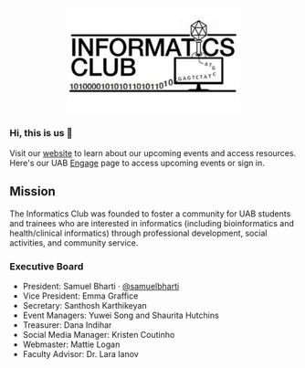 <p align="center">
  <img width="300" height="auto" src="https://github.com/informaticsclub/.github/blob/main/assets/Informatics_club_logo.jpeg">
</p>

### Hi, this is us 👋
<p>Visit our <a href="https://informaticsclub.github.io/" target="_blank">website</a> to learn about our upcoming events and access resources. Here's our UAB <a href="https://uab.campuslabs.com/engage/organization/informaticsclub" target="_blank">Engage</a> page to access upcoming events or sign in. </p>

## Mission
The Informatics Club was founded to foster a community for UAB students and trainees who are interested in informatics (including bioinformatics and health/clinical informatics) through professional development, social activities, and community service.

### Executive Board

- President: Samuel Bharti · [@samuelbharti](https://github.com/samuelbharti)
- Vice President: Emma Graffice
- Secretary: Santhosh Karthikeyan
- Event Managers: Yuwei Song and Shaurita Hutchins
- Treasurer: Dana Indihar
- Social Media Manager: Kristen Coutinho
- Webmaster: Mattie Logan
- Faculty Advisor: Dr. Lara Ianov


